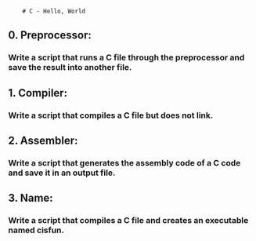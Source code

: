 		# C - Hello, World

## 0. Preprocessor:
   ### Write a script that runs a C file through the preprocessor and save the result into another file.

## 1. Compiler:
   ### Write a script that compiles a C file but does not link.

## 2. Assembler:
   ### Write a script that generates the assembly code of a C code and save it in an output file.

## 3. Name:
   ### Write a script that compiles a C file and creates an executable named cisfun.

